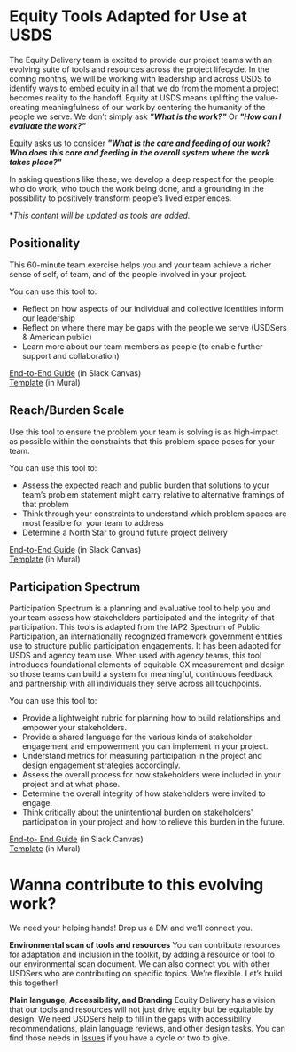 # Equity Tools Adapted for Use at USDS

The Equity Delivery team is excited to provide our project teams with an evolving suite of tools and resources across the project lifecycle. In the coming months, we will be working with leadership and across USDS to identify ways to embed equity in all that we do from the moment a project becomes reality to the handoff.
Equity at USDS means uplifting the value-creating meaningfulness of our work by centering the humanity of the people we serve.
We don’t simply ask ***"What is the work?"*** Or ***"How can I evaluate the work?"***

Equity asks us to consider ***"What is the care and feeding of our work? Who does this care and feeding in the overall system where the work takes place?"***

In asking questions like these, we develop a deep respect for the people who do work, who touch the work being done, and a grounding in the possibility to positively transform people’s lived experiences.

**This content will be updated as tools are added.*

## Positionality
This 60-minute team exercise helps you and your team achieve a richer sense of self, of team, and of the people involved in your project.

You can use this tool to:
- Reflect on how aspects of our individual and collective identities inform our leadership
- Reflect on where there may be gaps with the people we serve (USDSers & American public)
- Learn more about our team members as people (to enable further support and collaboration)

[End-to-End Guide](https://usds.enterprise.slack.com/docs/TD42BGDLM/F062CQMCH88) (in Slack Canvas)     
[Template](https://app.mural.co/t/usdigitalservice0135/m/usdigitalservice0135/1688682093846/26b79b984266b12d80b730dabebe85a33b202fe1?sender=u13c8485b33f98e7ba1c50392) (in Mural)

## Reach/Burden Scale
Use this tool to ensure the problem your team is solving is as high-impact as possible within the constraints that this problem space poses for your team.

You can use this tool to:
- Assess the expected reach and public burden that solutions to your team’s problem statement might carry relative to alternative framings of that problem
- Think through your constraints to understand which problem spaces are most feasible for your team to address
- Determine a North Star to ground future project delivery

[End-to-End Guide](https://usds.enterprise.slack.com/docs/TD42BGDLM/F061PMRTG59) (in Slack Canvas)     
[Template](https://app.mural.co/t/usdigitalservice0135/m/usdigitalservice0135/1699306039829/35f6eaadae00d3cc2246ddee79f4246bb59cae3a?sender=u13c8485b33f98e7ba1c50392) (in Mural)

## Participation Spectrum
Participation Spectrum is a planning and evaluative tool to help you and your team assess how stakeholders participated and the integrity of that participation. This tools is adapted from the IAP2 Spectrum of Public Participation, an internationally recognized framework government entities use to structure public participation engagements. It has been adapted for USDS and agency team use. When used with agency teams, this tool introduces foundational elements of equitable CX measurement and design so those teams can build a system for meaningful, continuous feedback and partnership with all individuals they serve across all touchpoints.

You can use this tool to:
- Provide a lightweight rubric for planning how to build relationships and empower your stakeholders.
- Provide a shared language for the various kinds of stakeholder engagement and empowerment you can implement in your project.
- Understand metrics for measuring participation in the project and design engagement strategies accordingly.
- Assess the overall process for how stakeholders were included in your project and at what phase.
- Determine the overall integrity of how stakeholders were invited to engage.
- Think critically about the unintentional burden on stakeholders' participation in your project and how to relieve this burden in the future.

[End-to- End Guide](https://usds.enterprise.slack.com/docs/TD42BGDLM/F061PMZCMMY) (in Slack Canvas)     
[Template](https://app.mural.co/t/usdigitalservice0135/m/usdigitalservice0135/1699304349451/546a113c45f6fef29a54c8965cb98defdae74d67?sender=u13c8485b33f98e7ba1c50392) (in Mural)


# Wanna contribute to this evolving work? 
We need your helping hands! Drop us a DM and we’ll connect you.

**Environmental scan of tools and resources**
You can contribute resources for adaptation and inclusion in the toolkit, by adding a resource or tool to our environmental scan document. We can also connect you with other USDSers who are contributing on specific topics. We’re flexible. Let’s build this together!

**Plain language, Accessibility, and Branding**
Equity Delivery has a vision that our tools and resources will not just drive equity but be equitable by design. We need USDSers help to fill in the gaps with accessibility recommendations, plain language reviews, and other design tasks. You can find those needs in [Issues](https://github.com/usds/equity_practice/issues) if you have a cycle or two to give.
